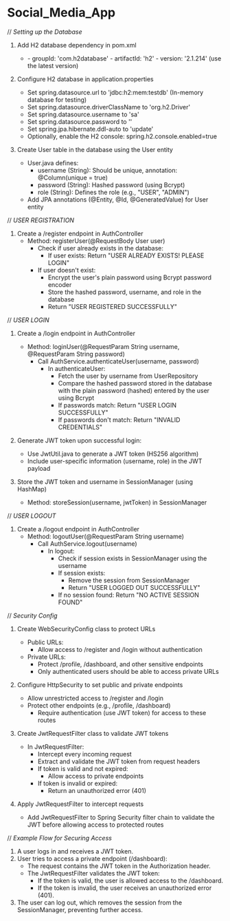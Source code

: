 # Social_Media_App
// *Setting up the Database*
1. Add H2 database dependency in pom.xml
    - <dependency>
        - groupId: 'com.h2database'
        - artifactId: 'h2'
        - version: '2.1.214' (use the latest version)
      </dependency>

2. Configure H2 database in application.properties
    - Set spring.datasource.url to 'jdbc:h2:mem:testdb' (In-memory database for testing)
    - Set spring.datasource.driverClassName to 'org.h2.Driver'
    - Set spring.datasource.username to 'sa'
    - Set spring.datasource.password to ''
    - Set spring.jpa.hibernate.ddl-auto to 'update'
    - Optionally, enable the H2 console: spring.h2.console.enabled=true

3. Create User table in the database using the User entity
    - User.java defines:
        - username (String): Should be unique, annotation: @Column(unique = true)
        - password (String): Hashed password (using Bcrypt)
        - role (String): Defines the role (e.g., "USER", "ADMIN")
    - Add JPA annotations (@Entity, @Id, @GeneratedValue) for User entity

// *USER REGISTRATION*
1. Create a /register endpoint in AuthController
    - Method: registerUser(@RequestBody User user)
        - Check if user already exists in the database:
            - If user exists: Return "USER ALREADY EXISTS! PLEASE LOGIN"
        - If user doesn't exist:
            - Encrypt the user's plain password using Bcrypt password encoder
            - Store the hashed password, username, and role in the database
            - Return "USER REGISTERED SUCCESSFULLY"

// *USER LOGIN*
1. Create a /login endpoint in AuthController
    - Method: loginUser(@RequestParam String username, @RequestParam String password)
        - Call AuthService.authenticateUser(username, password)
            - In authenticateUser:
                - Fetch the user by username from UserRepository
                - Compare the hashed password stored in the database with the plain password (hashed) entered by the user using Bcrypt
                - If passwords match: Return "USER LOGIN SUCCESSFULLY"
                - If passwords don't match: Return "INVALID CREDENTIALS"
            
2. Generate JWT token upon successful login:
    - Use JwtUtil.java to generate a JWT token (HS256 algorithm)
    - Include user-specific information (username, role) in the JWT payload

3. Store the JWT token and username in SessionManager (using HashMap)
    - Method: storeSession(username, jwtToken) in SessionManager

// *USER LOGOUT*
1. Create a /logout endpoint in AuthController
    - Method: logoutUser(@RequestParam String username)
        - Call AuthService.logout(username)
            - In logout:
                - Check if session exists in SessionManager using the username
                - If session exists:
                    - Remove the session from SessionManager
                    - Return "USER LOGGED OUT SUCCESSFULLY"
                - If no session found: Return "NO ACTIVE SESSION FOUND"

// *Security Config*
1. Create WebSecurityConfig class to protect URLs
    - Public URLs:
        - Allow access to /register and /login without authentication
    - Private URLs:
        - Protect /profile, /dashboard, and other sensitive endpoints
        - Only authenticated users should be able to access private URLs

2. Configure HttpSecurity to set public and private endpoints
    - Allow unrestricted access to /register and /login
    - Protect other endpoints (e.g., /profile, /dashboard)
        - Require authentication (use JWT token) for access to these routes

3. Create JwtRequestFilter class to validate JWT tokens
    - In JwtRequestFilter:
        - Intercept every incoming request
        - Extract and validate the JWT token from request headers
        - If token is valid and not expired:
            - Allow access to private endpoints
        - If token is invalid or expired:
            - Return an unauthorized error (401)

4. Apply JwtRequestFilter to intercept requests
    - Add JwtRequestFilter to Spring Security filter chain to validate the JWT before allowing access to protected routes

// *Example Flow for Securing Access*
1. A user logs in and receives a JWT token.
2. User tries to access a private endpoint (/dashboard):
    - The request contains the JWT token in the Authorization header.
    - The JwtRequestFilter validates the JWT token:
        - If the token is valid, the user is allowed access to the /dashboard.
        - If the token is invalid, the user receives an unauthorized error (401).
3. The user can log out, which removes the session from the SessionManager, preventing further access.